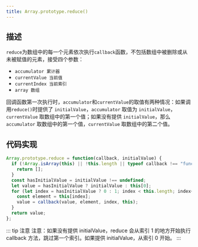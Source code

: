 ```yaml
---
title: Array.prototype.reduce()
---
```


## 描述

`reduce`为数组中的每一个元素依次执行`callback`函数，不包括数组中被删除或从未被赋值的元素，接受四个参数：

- `accumulator 累计器`
- `currentValue 当前值`
- `currentIndex 当前索引`
- `array 数组`

回调函数第一次执行时，`accumulator`和`currentValue`的取值有两种情况：如果调用`reduce()`时提供了 `initialValue`，`accumulator` 取值为 `initialValue`，`currentValue` 取数组中的第一个值；如果没有提供 `initialValue`，那么 `accumulator` 取数组中的第一个值，`currentValue` 取数组中的第二个值。

## 代码实现

```js
Array.prototype.reduce = function(callback, initialValue) {
  if (!Array.isArray(this) || !this.length || typeof callback !== "function") {
    return [];
  }
  const hasInitialValue = initialValue !== undefined;
  let value = hasInitialValue ? initialValue : this[0];
  for (let index = hasInitialValue ? 0 : 1; index < this.length; index++) {
    const element = this[index];
    value = callback(value, element, index, this);
  }
  return value;
};
```

::: tip 注意
注意：如果没有提供 initialValue，reduce 会从索引 1 的地方开始执行 callback 方法，跳过第一个索引。如果提供 initialValue，从索引 0 开始。
:::
